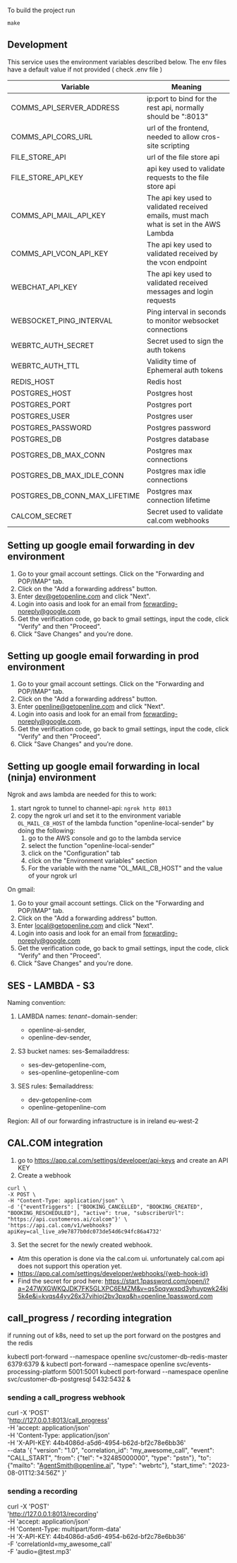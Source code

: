 


To build the project run

```
make
```

## Development

This service uses the environment variables described below. The env files have a default value if not provided ( check .env file )

| Variable                        | Meaning                                                                                |
|---------------------------------|----------------------------------------------------------------------------------------|
| COMMS_API_SERVER_ADDRESS        | ip:port to bind for the rest api, normally should be ":8013"                           |
| COMMS_API_CORS_URL              | url of the frontend, needed to allow cros-site scripting                               |
| FILE_STORE_API                  | url of the file store api                                                              |
| FILE_STORE_API_KEY              | api key used to validate requests to the file store api                                |
| COMMS_API_MAIL_API_KEY          | The api key used to validated received emails, must mach what is set in the AWS Lambda |
| COMMS_API_VCON_API_KEY          | The api key used to validated received by the vcon endpoint                            |
| WEBCHAT_API_KEY                 | The api key used to validated received messages and login requests                     |
| WEBSOCKET_PING_INTERVAL         | Ping interval in seconds to monitor websocket connections                              |
| WEBRTC_AUTH_SECRET              | Secret used to sign the auth tokens                                                    |
| WEBRTC_AUTH_TTL                 | Validity time of Ephemeral auth tokens                                                 |
| REDIS_HOST                      | Redis host                                                                             |
| POSTGRES_HOST                   | Postgres host                                                                          |
| POSTGRES_PORT                   | Postgres port                                                                          |
| POSTGRES_USER                   | Postgres user                                                                          |
| POSTGRES_PASSWORD               | Postgres password                                                                      |
| POSTGRES_DB                     | Postgres database                                                                      |
| POSTGRES_DB_MAX_CONN            | Postgres max connections                                                               |
| POSTGRES_DB_MAX_IDLE_CONN       | Postgres max idle connections                                                          |
| POSTGRES_DB_CONN_MAX_LIFETIME   | Postgres max connection lifetime                                                       |
| CALCOM_SECRET                   | Secret used to validate cal.com webhooks                                               |





## Setting up google email forwarding in dev environment
1. Go to your gmail account settings. Click on the "Forwarding and POP/IMAP" tab.
2. Click on the "Add a forwarding address" button.
3. Enter dev@getopenline.com and click "Next".
4. Login into oasis and look for an email from forwarding-noreply@google.com
5. Get the verification code, go back to gmail settings, input the code, click "Verify" and then "Proceed".
6. Click "Save Changes" and you're done.

## Setting up google email forwarding in prod environment
1. Go to your gmail account settings. Click on the "Forwarding and POP/IMAP" tab.
2. Click on the "Add a forwarding address" button.
3. Enter openline@getopenline.com and click "Next".
4. Login into oasis and look for an email from forwarding-noreply@google.com.
5. Get the verification code, go back to gmail settings, input the code, click "Verify" and then "Proceed".
6. Click "Save Changes" and you're done.

## Setting up google email forwarding in local (ninja) environment
Ngrok and aws lambda are needed for this to work:
1. start ngrok to tunnel to channel-api: `ngrok http 8013`
2. copy the ngrok url and set it to the environment variable `OL_MAIL_CB_HOST` of the lambda function "openline-local-sender" by doing the following:
   1. go to the AWS console and go to the lambda service
   2. select the function "openline-local-sender"
   3. click on the "Configuration" tab
   4. click on the "Environment variables" section
   5. For the variable with the name "OL_MAIL_CB_HOST" and the value of your ngrok url

On gmail:
1. Go to your gmail account settings. Click on the "Forwarding and POP/IMAP" tab.
2. Click on the "Add a forwarding address" button.
3. Enter local@getopenline.com and click "Next".
4. Login into oasis and look for an email from forwarding-noreply@google.com
5. Get the verification code, go back to gmail settings, input the code, click "Verify" and then "Proceed".
6. Click "Save Changes" and you're done.

## SES - LAMBDA - S3
Naming convention:
1. LAMBDA names: $tenant-$domain-sender: 
   * openline-ai-sender,
   * openline-dev-sender, 

2. S3 bucket names: ses-$emailaddress: 
   * ses-dev-getopenline-com, 
   * ses-openline-getopenline-com
3. SES rules: $emailaddress:
    * dev-getopenline-com
    * openline-getopenline-com

Region: All of our forwarding infrastructure is in ireland eu-west-2

## CAL.COM integration
1. go to https://app.cal.com/settings/developer/api-keys and create an API KEY
2. Create a webhook
```
curl \
-X POST \
-H "Content-Type: application/json" \
-d '{"eventTriggers": ["BOOKING_CANCELLED", "BOOKING_CREATED", "BOOKING_RESCHEDULED"], "active": true, "subscriberUrl": "https://api.customeros.ai/calcom"}' \
'https://api.cal.com/v1/webhooks?apiKey=cal_live_a9e7877b0dc073de54d6c94fc86a4732'
```
3. Set the secret for the newly created webhook. 
- Atm this operation is done via the cal.com ui. unfortunately cal.com api does not support this operation yet.
- https://app.cal.com/settings/developer/webhooks/{web-hook-id}
- Find the secret for prod here: https://start.1password.com/open/i?a=247WXGWKQJDK7FK5GLXPC6EMZM&v=qs5pqywxpd3yhuypwk24kj5k4e&i=kvqs44yv26x37vihioj2bv3pxq&h=openline.1password.com


## call_progress / recording integration

if running out of k8s, need to set up the port forward on the postgres and the redis

kubectl port-forward --namespace openline svc/customer-db-redis-master 6379:6379 &
kubectl port-forward --namespace openline svc/events-processing-platform 5001:5001
kubectl port-forward --namespace openline svc/customer-db-postgresql 5432:5432 &

### sending a call_progress webhook
curl -X 'POST' \
'http://127.0.0.1:8013/call_progress' \
-H 'accept: application/json' \
-H 'Content-Type: application/json' \
-H 'X-API-KEY: 44b4086d-a5d6-4954-b62d-bf2c78e6bb36' \
--data '{
    "version": "1.0",
    "correlation_id": "my_awesome_call",
    "event": "CALL_START",
    "from": {"tel": "+32485000000", "type": "pstn"},
    "to": {"mailto": "AgentSmith@openline.ai", "type": "webrtc"},
    "start_time": "2023-08-01T12:34:56Z"
}'


### sending a recording
curl -X 'POST' \
'http://127.0.0.1:8013/recording' \
-H 'accept: application/json' \
-H 'Content-Type: multipart/form-data' \
-H 'X-API-KEY: 44b4086d-a5d6-4954-b62d-bf2c78e6bb36' \
-F 'correlationId=my_awesome_call' \
-F 'audio=@test.mp3'
